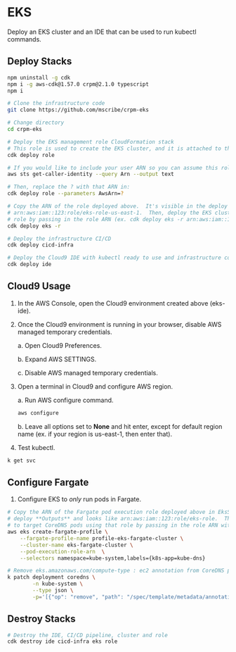 # EKS

Deploy an EKS cluster and an IDE that can be used to run kubectl commands.

## Deploy Stacks

```bash
npm uninstall -g cdk
npm i -g aws-cdk@1.57.0 crpm@2.1.0 typescript
npm i

# Clone the infrastructure code
git clone https://github.com/mscribe/crpm-eks

# Change directory
cd crpm-eks

# Deploy the EKS management role CloudFormation stack
# This role is used to create the EKS cluster, and it is attached to the IDE to access the cluster
cdk deploy role

# If you would like to include your user ARN so you can assume this role, get your ARN by running:
aws sts get-caller-identity --query Arn --output text

# Then, replace the ? with that ARN in: 
cdk deploy role --parameters AwsArn=?

# Copy the ARN of the role deployed above.  It's visible in the deploy **Outputs** and looks like
# arn:aws:iam::123:role/eks-role-us-east-1.  Then, deploy the EKS cluster in a new VPC using that
# role by passing in the role ARN (ex. cdk deploy eks -r arn:aws:iam::123:role/eks-role-us-east-1).
cdk deploy eks -r 

# Deploy the infrastructure CI/CD
cdk deploy cicd-infra

# Deploy the Cloud9 IDE with kubectl ready to use and infrastructure code ready to edit
cdk deploy ide
```

## Cloud9 Usage

1.  In the AWS Console, open the Cloud9 environment created above (eks-ide).

2.  Once the Cloud9 environment is running in your browser, disable AWS managed temporary credentials.

    a.  Open Cloud9 Preferences.
    
    b.  Expand AWS SETTINGS.
    
    c.  Disable AWS managed temporary credentials.

3.  Open a terminal in Cloud9 and configure AWS region.

    a.  Run AWS configure command.
    ```bash
    aws configure
    ```
    
    b.  Leave all options set to **None** and hit enter, except for default region name (ex. if your region is us-east-1, then enter that).

4.  Test kubectl.

```bash
k get svc
```

## Configure Fargate

1.  Configure EKS to *only* run pods in Fargate.

```bash
# Copy the ARN of the Fargate pod execution role deployed above in EksStack.  It's visible in the
# deploy **Outputs** and looks like arn:aws:iam::123:role/eks-role.  Then, create the Fargate profile
# to target CoreDNS pods using that role by passing in the role ARN with --pod-execution-role-arn.
aws eks create-fargate-profile \
    --fargate-profile-name profile-eks-fargate-cluster \
    --cluster-name eks-fargate-cluster \
    --pod-execution-role-arn  \
    --selectors namespace=kube-system,labels={k8s-app=kube-dns}

# Remove eks.amazonaws.com/compute-type : ec2 annotation from CoreDNS pods
k patch deployment coredns \
        -n kube-system \
        --type json \
        -p='[{"op": "remove", "path": "/spec/template/metadata/annotations/eks.amazonaws.com~1compute-type"}]'
```

## Destroy Stacks

```bash
# Destroy the IDE, CI/CD pipeline, cluster and role
cdk destroy ide cicd-infra eks role
```
